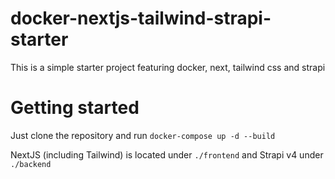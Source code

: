 # docker-nextjs-tailwind-strapi-starter
This is a simple starter project featuring docker, next, tailwind css and strapi

# Getting started

Just clone the repository and run `docker-compose up -d --build`

NextJS (including Tailwind) is located under `./frontend` and Strapi v4 under `./backend`
